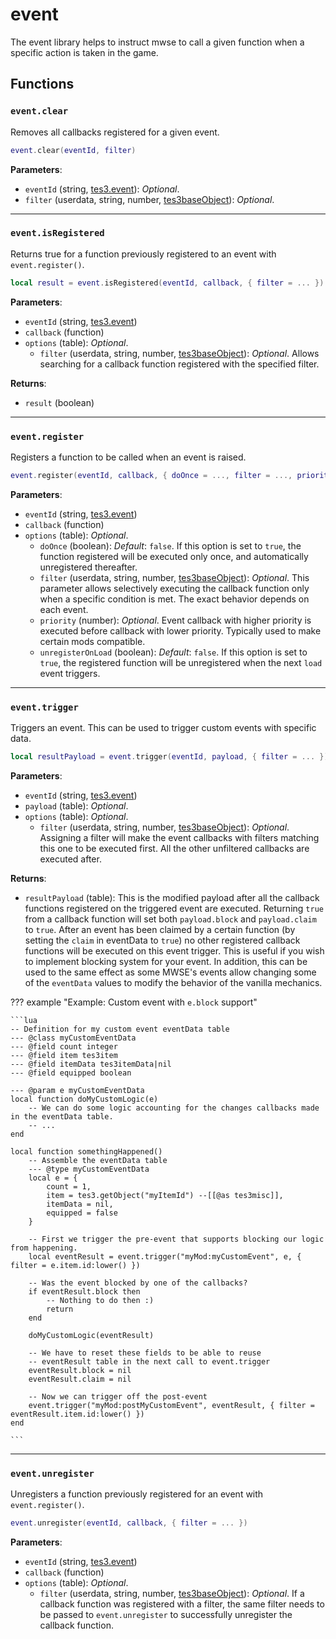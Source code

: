 # event
<div class="search_terms" style="display: none">event</div>

<!---
	This file is autogenerated. Do not edit this file manually. Your changes will be ignored.
	More information: https://github.com/MWSE/MWSE/tree/master/docs
-->

The event library helps to instruct mwse to call a given function when a specific action is taken in the game.

## Functions

### `event.clear`
<div class="search_terms" style="display: none">clear</div>

Removes all callbacks registered for a given event.

```lua
event.clear(eventId, filter)
```

**Parameters**:

* `eventId` (string, [tes3.event](../references/events.md)): *Optional*.
* `filter` (userdata, string, number, [tes3baseObject](../types/tes3baseObject.md)): *Optional*.

***

### `event.isRegistered`
<div class="search_terms" style="display: none">isregistered, registered</div>

Returns true for a function previously registered to an event with `event.register()`.

```lua
local result = event.isRegistered(eventId, callback, { filter = ... })
```

**Parameters**:

* `eventId` (string, [tes3.event](../references/events.md))
* `callback` (function)
* `options` (table): *Optional*.
	* `filter` (userdata, string, number, [tes3baseObject](../types/tes3baseObject.md)): *Optional*. Allows searching for a callback function registered with the specified filter.

**Returns**:

* `result` (boolean)

***

### `event.register`
<div class="search_terms" style="display: none">register</div>

Registers a function to be called when an event is raised.

```lua
event.register(eventId, callback, { doOnce = ..., filter = ..., priority = ..., unregisterOnLoad = ... })
```

**Parameters**:

* `eventId` (string, [tes3.event](../references/events.md))
* `callback` (function)
* `options` (table): *Optional*.
	* `doOnce` (boolean): *Default*: `false`. If this option is set to `true`, the function registered will be executed only once, and automatically unregistered thereafter.
	* `filter` (userdata, string, number, [tes3baseObject](../types/tes3baseObject.md)): *Optional*. This parameter allows selectively executing the callback function only when a specific condition is met. The exact behavior depends on each event.
	* `priority` (number): *Optional*. Event callback with higher priority is executed before callback with lower priority. Typically used to make certain mods compatible.
	* `unregisterOnLoad` (boolean): *Default*: `false`. If this option is set to `true`, the registered function will be unregistered when the next `load` event triggers.

***

### `event.trigger`
<div class="search_terms" style="display: none">trigger</div>

Triggers an event. This can be used to trigger custom events with specific data.

```lua
local resultPayload = event.trigger(eventId, payload, { filter = ... })
```

**Parameters**:

* `eventId` (string, [tes3.event](../references/events.md))
* `payload` (table): *Optional*.
* `options` (table): *Optional*.
	* `filter` (userdata, string, number, [tes3baseObject](../types/tes3baseObject.md)): *Optional*. Assigning a filter will make the event callbacks with filters matching this one to be executed first. All the other unfiltered callbacks are executed after.

**Returns**:

* `resultPayload` (table): This is the modified payload after all the callback functions registered on the triggered event are executed. Returning `true` from a callback function will set both `payload.block` and `payload.claim` to `true`. After an event has been claimed by a certain function (by setting the `claim` in eventData to `true`) no other registered callback functions will be executed on this event trigger. This is useful if you wish to implement blocking system for your event. In addition, this can be used to the same effect as some MWSE's events allow changing some of the `eventData` values to modify the behavior of the vanilla mechanics.

??? example "Example: Custom event with `e.block` support"

	```lua
	-- Definition for my custom event eventData table
	--- @class myCustomEventData
	--- @field count integer
	--- @field item tes3item
	--- @field itemData tes3itemData|nil
	--- @field equipped boolean
	
	--- @param e myCustomEventData
	local function doMyCustomLogic(e)
		-- We can do some logic accounting for the changes callbacks made in the eventData table.
		-- ...
	end
	
	local function somethingHappened()
		-- Assemble the eventData table
		--- @type myCustomEventData
		local e = {
			count = 1,
			item = tes3.getObject("myItemId") --[[@as tes3misc]],
			itemData = nil,
			equipped = false
		}
	
		-- First we trigger the pre-event that supports blocking our logic from happening.
		local eventResult = event.trigger("myMod:myCustomEvent", e, { filter = e.item.id:lower() })
	
		-- Was the event blocked by one of the callbacks?
		if eventResult.block then
			-- Nothing to do then :)
			return
		end
	
		doMyCustomLogic(eventResult)
	
		-- We have to reset these fields to be able to reuse
		-- eventResult table in the next call to event.trigger
		eventResult.block = nil
		eventResult.claim = nil
	
		-- Now we can trigger off the post-event
		event.trigger("myMod:postMyCustomEvent", eventResult, { filter = eventResult.item.id:lower() })
	end

	```

***

### `event.unregister`
<div class="search_terms" style="display: none">unregister</div>

Unregisters a function previously registered for an event with `event.register()`.

```lua
event.unregister(eventId, callback, { filter = ... })
```

**Parameters**:

* `eventId` (string, [tes3.event](../references/events.md))
* `callback` (function)
* `options` (table): *Optional*.
	* `filter` (userdata, string, number, [tes3baseObject](../types/tes3baseObject.md)): *Optional*. If a callback function was registered with a filter, the same filter needs to be passed to `event.unregister` to successfully unregister the callback function.

